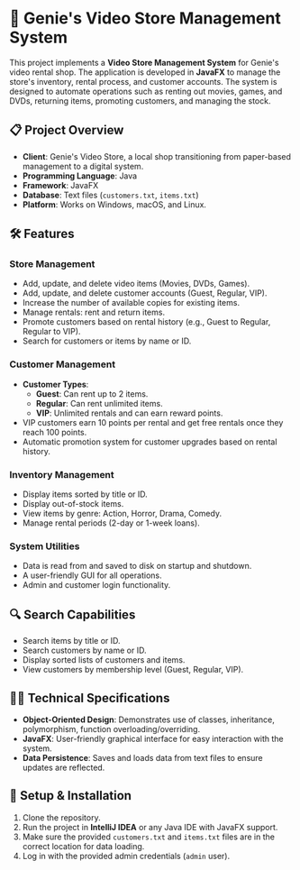 

# 🎥 Genie's Video Store Management System

This project implements a **Video Store Management System** for Genie's video rental shop. The application is developed in **JavaFX** to manage the store's inventory, rental process, and customer accounts. The system is designed to automate operations such as renting out movies, games, and DVDs, returning items, promoting customers, and managing the stock.

## 📋 Project Overview

- **Client**: Genie's Video Store, a local shop transitioning from paper-based management to a digital system.
- **Programming Language**: Java
- **Framework**: JavaFX
- **Database**: Text files (`customers.txt`, `items.txt`)
- **Platform**: Works on Windows, macOS, and Linux.

## 🛠️ Features

### Store Management

- Add, update, and delete video items (Movies, DVDs, Games).
- Add, update, and delete customer accounts (Guest, Regular, VIP).
- Increase the number of available copies for existing items.
- Manage rentals: rent and return items.
- Promote customers based on rental history (e.g., Guest to Regular, Regular to VIP).
- Search for customers or items by name or ID.

### Customer Management

- **Customer Types**: 
  - **Guest**: Can rent up to 2 items.
  - **Regular**: Can rent unlimited items.
  - **VIP**: Unlimited rentals and can earn reward points.
- VIP customers earn 10 points per rental and get free rentals once they reach 100 points.
- Automatic promotion system for customer upgrades based on rental history.

### Inventory Management

- Display items sorted by title or ID.
- Display out-of-stock items.
- View items by genre: Action, Horror, Drama, Comedy.
- Manage rental periods (2-day or 1-week loans).

### System Utilities

- Data is read from and saved to disk on startup and shutdown.
- A user-friendly GUI for all operations.
- Admin and customer login functionality.

## 🔍 Search Capabilities

- Search items by title or ID.
- Search customers by name or ID.
- Display sorted lists of customers and items.
- View customers by membership level (Guest, Regular, VIP).

## 🧑‍💻 Technical Specifications

- **Object-Oriented Design**: Demonstrates use of classes, inheritance, polymorphism, function overloading/overriding.
- **JavaFX**: User-friendly graphical interface for easy interaction with the system.
- **Data Persistence**: Saves and loads data from text files to ensure updates are reflected.

## 🚀 Setup & Installation

1. Clone the repository.
2. Run the project in **IntelliJ IDEA** or any Java IDE with JavaFX support.
3. Make sure the provided `customers.txt` and `items.txt` files are in the correct location for data loading.
4. Log in with the provided admin credentials (`admin` user).

